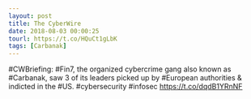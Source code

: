 ```yaml
---
layout: post
title: The CyberWire
date: 2018-08-03 00:00:25
tourl: https://t.co/HQuCt1gLbK
tags: [Carbanak]
---
```

#CWBriefing: #Fin7, the organized cybercrime gang also known as #Carbanak, saw 3 of its leaders picked up by #European authorities &amp; indicted in the #US.  #cybersecurity #infosec https://t.co/dqdB1YRnNF